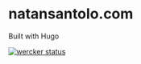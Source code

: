 # natansantolo.com

Built with Hugo

[![wercker status](https://app.wercker.com/status/7fd802d86554637bcde949a4b61915db/s/master "wercker status")](https://app.wercker.com/project/byKey/7fd802d86554637bcde949a4b61915db)
